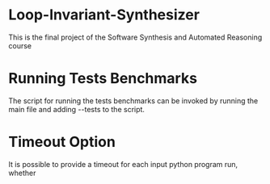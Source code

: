 # Loop-Invariant-Synthesizer
This is the final project of the Software Synthesis and Automated Reasoning course

# Running Tests Benchmarks
The script for running the tests benchmarks can be invoked by running the main file and adding --tests to the script.

# Timeout Option
It is possible to provide a timeout for each input python program run, whether 

<!--stackedit_data:
eyJoaXN0b3J5IjpbODI0MDY4NzcsMTQ4ODk3MzkwNywtMTEyNz
YxMzY5OCwtMTE3OTY1MTc4LC0xNTQ4NjA1ODY0XX0=
-->